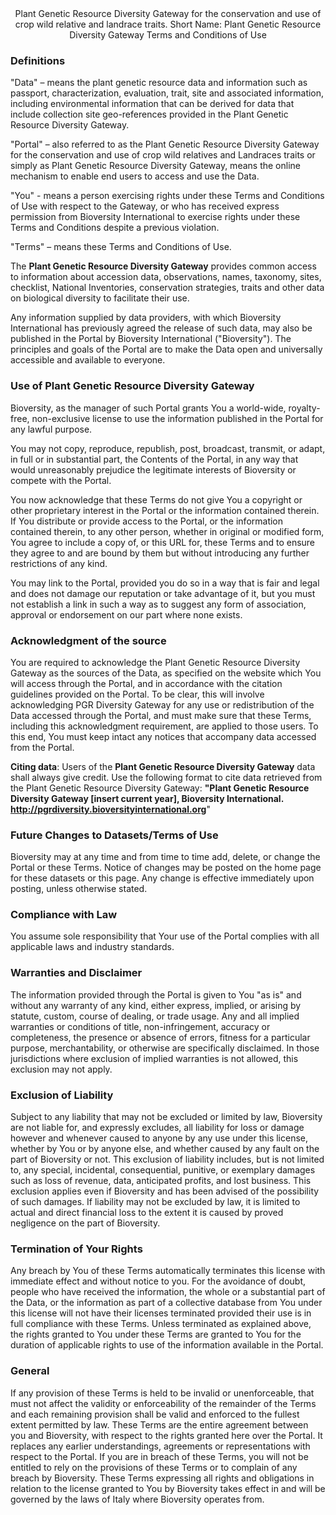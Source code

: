 <center>Plant Genetic Resource Diversity Gateway for the conservation and use of crop wild relative and landrace traits.  
Short Name: Plant Genetic Resource Diversity Gateway 
Terms and Conditions of Use
</center>


### Definitions
"Data" – means the plant genetic resource data and information such as passport, characterization, evaluation, trait, site and associated information, including environmental information that can be derived for data that include collection site geo-references provided in the Plant Genetic Resource Diversity Gateway. 

"Portal" – also referred to as the Plant Genetic Resource Diversity Gateway for the conservation and use of crop wild relatives and Landraces traits or simply as Plant Genetic Resource Diversity Gateway, means the online mechanism to enable end users to access and use the Data. 

"You" - means a person exercising rights under these Terms and Conditions of Use with respect to the Gateway, or who has received express permission from Bioversity International to exercise rights under these Terms and Conditions despite a previous violation. 

"Terms" – means these Terms and Conditions of Use. 

The **Plant Genetic Resource Diversity Gateway** provides common access to information about accession data, observations, names, taxonomy, sites, checklist, National Inventories, conservation strategies, traits and other data on biological diversity to facilitate their use.

Any information supplied by data providers, with which Bioversity International has previously agreed the release of such data, may also be published in the Portal by Bioversity International ("Bioversity"). The principles and goals of the Portal are to make the Data open and universally accessible and available to everyone.

### Use of Plant Genetic Resource Diversity Gateway
Bioversity, as the manager of such Portal grants You a world-wide, royalty-free, non-exclusive license to use the information published in the Portal for any lawful purpose.

You may not copy, reproduce, republish, post, broadcast, transmit, or adapt, in full or in substantial part, the Contents of the Portal, in any way that would unreasonably prejudice the legitimate interests of Bioversity or compete with the Portal.

You now acknowledge that these Terms do not give You a copyright or other proprietary interest in the Portal or the information contained therein. If You distribute or provide access to the Portal, or the information contained therein, to any other person, whether in original or modified form, You agree to include a copy of, or this URL for, these Terms and to ensure they agree to and are bound by them but without introducing any further restrictions of any kind.

You may link to the Portal, provided you do so in a way that is fair and legal and does not damage our reputation or take advantage of it, but you must not establish a link in such a way as to suggest any form of association, approval or endorsement on our part where none exists.


### Acknowledgment of the source
You are required to acknowledge the Plant Genetic Resource Diversity Gateway as the sources of the Data, as specified on the website which You will access through the Portal, and in accordance with the citation guidelines provided on the Portal. To be clear, this will involve acknowledging PGR Diversity Gateway for any use or redistribution of the Data accessed through the Portal, and must make sure that these Terms, including this acknowledgment requirement, are applied to those users. To this end, You must keep intact any notices that accompany data accessed from the Portal.

**Citing data**: Users of the **Plant Genetic Resource Diversity Gateway** data shall always give credit. 
Use the following format to cite data retrieved from the Plant Genetic Resource Diversity Gateway: **"Plant Genetic Resource Diversity Gateway **[insert current year]**, Bioversity International. <http://pgrdiversity.bioversityinternational.org>**"


### Future Changes to Datasets/Terms of Use
Bioversity may at any time and from time to time add, delete, or change the Portal or these Terms. Notice of changes may be posted on the home page for these datasets or this page. Any change is effective immediately upon posting, unless otherwise stated.


### Compliance with Law
You assume sole responsibility that Your use of the Portal complies with all applicable laws and industry standards.


### Warranties and Disclaimer
The information provided through the Portal is given to You "as is" and without any warranty of any kind, either express, implied, or arising by statute, custom, course of dealing, or trade usage. Any and all implied warranties or conditions of title, non-infringement, accuracy or completeness, the presence or absence of errors, fitness for a particular purpose, merchantability, or otherwise are specifically disclaimed. In those jurisdictions where exclusion of implied warranties is not allowed, this exclusion may not apply. 


### Exclusion of Liability
Subject to any liability that may not be excluded or limited by law, Bioversity are not liable for, and expressly excludes, all liability for loss or damage however and whenever caused to anyone by any use under this license, whether by You or by anyone else, and whether caused by any fault on the part of Bioversity or not. This exclusion of liability includes, but is not limited to, any special, incidental, consequential, punitive, or exemplary damages such as loss of revenue, data, anticipated profits, and lost business. This exclusion applies even if Bioversity and has been advised of the possibility of such damages. If liability may not be excluded by law, it is limited to actual and direct financial loss to the extent it is caused by proved negligence on the part of Bioversity.


### Termination of Your Rights
Any breach by You of these Terms automatically terminates this license with immediate effect and without notice to you. For the avoidance of doubt, people who have received the information, the whole or a substantial part of the Data, or the information as part of a collective database from You under this license will not have their licenses terminated provided their use is in full compliance with these Terms. 
Unless terminated as explained above, the rights granted to You under these Terms are granted to You for the duration of applicable rights to use of the information available in the Portal.


### General
If any provision of these Terms is held to be invalid or unenforceable, that must not affect the validity or enforceability of the remainder of the Terms and each remaining provision shall be valid and enforced to the fullest extent permitted by law. 
These Terms are the entire agreement between you and Bioversity, with respect to the rights granted here over the Portal. It replaces any earlier understandings, agreements or representations with respect to the Portal.
If you are in breach of these Terms, you will not be entitled to rely on the provisions of these Terms or to complain of any breach by Bioversity. 
These Terms expressing all rights and obligations in relation to the license granted to You by Bioversity takes effect in and will be governed by the laws of Italy where Bioversity operates from.